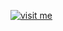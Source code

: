[![visit me](https://hotio.dev/img/visit-me.png "Visit https://hotio.dev/containers/movearr or click me!")](https://hotio.dev/containers/movearr)
